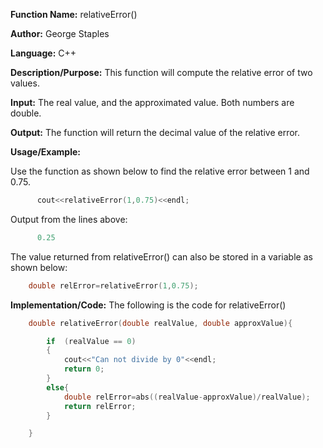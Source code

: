 **Function Name:**           relativeError()

**Author:** George Staples

**Language:** C++

**Description/Purpose:** This function will compute the relative error of two values.

**Input:** The real value, and the approximated value. Both numbers are double.

**Output:** The function will return the decimal value of the relative error.

**Usage/Example:**

Use the function as shown below to find the relative error between 1 and 0.75. 
```c++
      cout<<relativeError(1,0.75)<<endl;
```      
Output from the lines above:
```c++
      0.25
```      
The value returned from relativeError() can also be stored in a variable as shown below:
```c++
    double relError=relativeError(1,0.75);
```
**Implementation/Code:** The following is the code for relativeError()
```c++
    double relativeError(double realValue, double approxValue){

        if  (realValue == 0)
        {
            cout<<"Can not divide by 0"<<endl;
            return 0;
        }
        else{
            double relError=abs((realValue-approxValue)/realValue);
            return relError;
        }

    }
```
